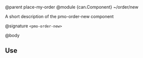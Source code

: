@parent place-my-order
@module {can.Component} ~/order/new <pmo-order-new>

A short description of the pmo-order-new component

@signature `<pmo-order-new>`

@body

## Use

